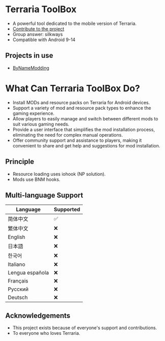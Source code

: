 # Terraria ToolBox

* A powerful tool dedicated to the mobile version of Terraria.
* [Contribute to the project](http://qm.qq.com/cgi-bin/qm/qr?_wv=1027&k=4_FgF6B2vAHURKYQeM-iU3hgXgLa5yao&authKey=uVaNXW3raKeD3M6lx9RryVaH0xC6hRsxfklNoYYB1FMIeOLlEChlrfD%2FbW9TsRkC&noverify=0&group_code=960014110)
* Group answer: silkways
* Compatible with Android 9-14

## Projects in use

* [ByNameModding](https://github.com/ByNameModding/BNM-Android)

# What Can Terraria ToolBox Do?

* Install MODs and resource packs on Terraria for Android devices.
* Support a variety of mod and resource pack types to enhance the gaming experience.
* Allow players to easily manage and switch between different mods to suit various gaming needs.
* Provide a user interface that simplifies the mod installation process, eliminating the need for complex manual operations.
* Offer community support and assistance to players, making it convenient to share and get help and suggestions for mod installation.

## Principle

* Resource loading uses iohook (NP solution).
* Mods use BNM hooks.

## Multi-language Support

| Language             | Supported |
| ------------------- | --------- |
| 简体中文         | ✅️     |
| 繁体中文         | ❌       |
| English          | ❌       |
| 日本語           | ❌       |
| 한국어           | ❌       |
| Italiano         | ❌       |
| Lengua española | ❌       |
| Français        | ❌       |
| Русский   | ❌       |
| Deutsch          | ❌       |

## Acknowledgements

* This project exists because of everyone's support and contributions.
* To everyone who loves Terraria.